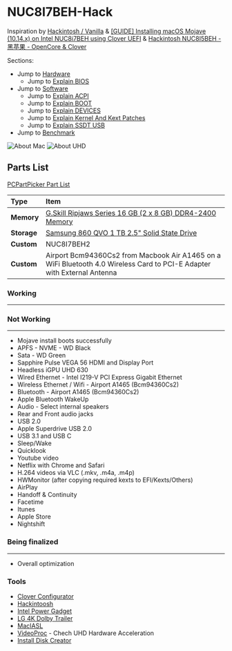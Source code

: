 # NUC8I7BEH-Hack

Inspiration by [Hackintosh / Vanilla](https://hackintosh.gitbook.io/-r-hackintosh-vanilla-desktop-guide/) & [[GUIDE] Installing macOS Mojave (10.14.x) on Intel NUC8i7BEH using Clover UEFI](https://github.com/sarkrui/NUC8i7BEH-Hackintosh-Build) & [Hackintosh NUC8I5BEH - 黑苹果 - OpenCore & Clover](https://github.com/csrutil/NUC8I5BEH)

Sections:
 * Jump to [Hardware](./Hardware.md)
 	* Jump to [Explain BIOS](./config_explain_BIOS.md)
 * Jump to [Software](./Software.md)
 	* Jump to [Explain ACPI](./config_explain_ACPI.md)
 	* Jump to [Explain BOOT](./config_explain_BOOT.md)
 	* Jump to [Explain DEVICES](./config_explain_DEVICES.md)
 	* Jump to [Explain Kernel And Kext Patches](./config_explain_KandKexTPatches.md)
 	* Jump to [Explain SSDT USB](./config_ssdt_usb.md)
 * Jump to [Benchmark](./benchmark.md)


![About Mac](./Images/About_2.jpg)
![About UHD](./Images/UHD_630_About.jpg)



## Parts List

[PCPartPicker Part List](https://fr.pcpartpicker.com/list/NDrLf9)

Type|Item
:----|:----
**Memory** | [G.Skill Ripjaws Series 16 GB (2 x 8 GB) DDR4-2400 Memory](https://fr.pcpartpicker.com/product/xz7CmG/gskill-memory-f42400c16d16grs)
**Storage** | [Samsung 860 QVO 1 TB 2.5" Solid State Drive](https://fr.pcpartpicker.com/product/vRWfrH/samsung-860-qvo-1-tb-25-solid-state-drive-mz-76q1t0bw)
**Custom** | NUC8I7BEH2
**Custom** | Airport Bcm94360Cs2 from Macbook Air A1465 on a WiFi Bluetooth 4.0 Wireless Card to PCI-E Adapter with External Antenna


### Working
---


### Not Working
---

* Mojave install boots successfully
* APFS - NVME - WD Black
* Sata - WD Green
* Sapphire Pulse VEGA 56 HDMI and Display Port
* Headless iGPU UHD 630
* Wired Ethernet - Intel I219-V PCI Express Gigabit Ethernet
* Wireless Ethernet / Wifi - Airport A1465 (Bcm94360Cs2)
* Bluetooth - Airport A1465 (Bcm94360Cs2)
* Apple Bluetooth WakeUp
* Audio - Select internal speakers
* Rear and Front audio jacks
* USB 2.0
* Apple Superdrive USB 2.0
* USB 3.1 and USB C
* Sleep/Wake
* Quicklook
* Youtube video
* Netflix with Chrome and Safari
* H.264 videos via VLC (.mkv, .m4a, .m4p)
* HWMonitor (after copying required kexts to EFI/Kexts/Others)
* AirPlay
* Handoff & Continuity
* Facetime
* Itunes
* Apple Store
* Nightshift

### Being finalized
---
* Overall optimization

### Tools
* [Clover Configurator](https://mackie100projects.altervista.org/download-clover-configurator/)
* [Hackintoosh](http://headsoft.com.au/download/mac/Hackintool.zip)
* [Intel Power Gadget](https://software.intel.com/en-us/articles/intel-power-gadget)
* [LG 4K Dolby Trailer](https://drive.google.com/uc?export=download&id=1Fr_pI7uadSs9K99WFrJx2-1m8GwcC1R9)
* [MacIASL](http://sourceforge.net/projects/maciasl)
* [VideoProc](https://www.videoproc.com/) - Chech UHD Hardware Acceleration
* [Install Disk Creator](https://macdaddy.io/install-disk-creator/)
